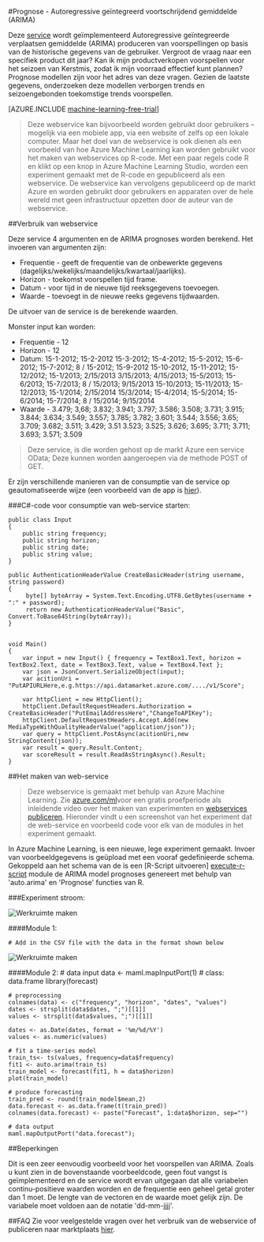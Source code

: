 <properties 
    pageTitle="Prognoses: Geïntegreerde Autoregressive voortschrijdend gemiddelde (ARIMA) | Microsoft Azure" 
    description="Prognose - Autoregressive geïntegreerd voortschrijdend gemiddelde (ARIMA)" 
    services="machine-learning" 
    documentationCenter="" 
    authors="yijichen" 
    manager="jhubbard" 
    editor="cgronlun"/>

<tags 
    ms.service="machine-learning" 
    ms.workload="data-services" 
    ms.tgt_pltfrm="na" 
    ms.devlang="na" 
    ms.topic="article" 
    ms.date="08/15/2016" 
    ms.author="yijichen"/> 

 
#<a name="forecasting---autoregressive-integrated-moving-average-arima"></a>Prognose - Autoregressive geïntegreerd voortschrijdend gemiddelde (ARIMA)

Deze [service]( https://datamarket.azure.com/dataset/aml_labs/arima) wordt geïmplementeerd Autoregressive geïntegreerde verplaatsen gemiddelde (ARIMA) produceren van voorspellingen op basis van de historische gegevens van de gebruiker. Vergroot de vraag naar een specifiek product dit jaar? Kan ik mijn productverkopen voorspellen voor het seizoen van Kerstmis, zodat ik mijn voorraad effectief kunt plannen? Prognose modellen zijn voor het adres van deze vragen. Gezien de laatste gegevens, onderzoeken deze modellen verborgen trends en seizoengebonden toekomstige trends voorspellen. 


[AZURE.INCLUDE [machine-learning-free-trial](../../includes/machine-learning-free-trial.md)] 

>Deze webservice kan bijvoorbeeld worden gebruikt door gebruikers – mogelijk via een mobiele app, via een website of zelfs op een lokale computer. Maar het doel van de webservice is ook dienen als een voorbeeld van hoe Azure Machine Learning kan worden gebruikt voor het maken van webservices op R-code. Met een paar regels code R en klikt op een knop in Azure Machine Learning Studio, worden een experiment gemaakt met de R-code en gepubliceerd als een webservice. De webservice kan vervolgens gepubliceerd op de markt Azure en worden gebruikt door gebruikers en apparaten over de hele wereld met geen infrastructuur opzetten door de auteur van de webservice.

##<a name="consumption-of-web-service"></a>Verbruik van webservice 

Deze service 4 argumenten en de ARIMA prognoses worden berekend.
Het invoeren van argumenten zijn:

* Frequentie - geeft de frequentie van de onbewerkte gegevens (dagelijks/wekelijks/maandelijks/kwartaal/jaarlijks).
* Horizon - toekomst voorspellen tijd frame.
* Datum - voor tijd in de nieuwe tijd reeksgegevens toevoegen.
* Waarde - toevoegt in de nieuwe reeks gegevens tijdwaarden.

De uitvoer van de service is de berekende waarden. 

Monster input kan worden: 

* Frequentie - 12
* Horizon - 12
* Datum: 15-1-2012; 15-2-2012 15-3-2012; 15-4-2012; 15-5-2012; 15-6-2012; 15-7-2012; 8 / 15-2012; 15-9-2012 15-10-2012, 15-11-2012; 15-12/2012; 15-1/2013; 2/15/2013 3/15/2013; 4/15/2013; 15-5/2013; 15-6/2013; 15-7/2013; 8 / 15/2013; 9/15/2013 15-10/2013; 15-11/2013; 15-12/2013; 15-1/2014; 2/15/2014 15/3/2014; 15-4/2014; 15-5/2014; 15-6/2014; 15-7/2014; 8 / 15/2014; 9/15/2014
* Waarde - 3.479; 3,68; 3.832; 3.941; 3.797; 3.586; 3.508; 3.731; 3.915; 3.844; 3.634; 3.549; 3.557; 3.785; 3.782; 3.601; 3.544; 3.556; 3.65; 3.709; 3.682; 3.511; 3.429; 3.51 3.523; 3.525; 3.626; 3.695; 3.711; 3.711; 3.693; 3.571; 3.509
 
>Deze service, is die worden gehost op de markt Azure een service OData; Deze kunnen worden aangeroepen via de methode POST of GET. 

Er zijn verschillende manieren van de consumptie van de service op geautomatiseerde wijze (een voorbeeld van de app is [hier](http://microsoftazuremachinelearning.azurewebsites.net/ArimaForecasting.aspx)).

###<a name="starting-c-code-for-web-service-consumption"></a>C#-code voor consumptie van web-service starten:

    public class Input
    {
        public string frequency;
        public string horizon;
        public string date;
        public string value;
    }

    public AuthenticationHeaderValue CreateBasicHeader(string username, string password)
    {
         byte[] byteArray = System.Text.Encoding.UTF8.GetBytes(username + ":" + password);
         return new AuthenticationHeaderValue("Basic", Convert.ToBase64String(byteArray));
    }

       
    void Main()
    {
        var input = new Input() { frequency = TextBox1.Text, horizon = TextBox2.Text, date = TextBox3.Text, value = TextBox4.Text };
        var json = JsonConvert.SerializeObject(input);
        var acitionUri =  "PutAPIURLHere,e.g.https://api.datamarket.azure.com/..../v1/Score";
           
        var httpClient = new HttpClient();
        httpClient.DefaultRequestHeaders.Authorization = CreateBasicHeader("PutEmailAddressHere","ChangeToAPIKey");
        httpClient.DefaultRequestHeaders.Accept.Add(new MediaTypeWithQualityHeaderValue("application/json"));
        var query = httpClient.PostAsync(acitionUri,new StringContent(json));
        var result = query.Result.Content;
        var scoreResult = result.ReadAsStringAsync().Result;
    }

##<a name="creation-of-web-service"></a>Het maken van web-service 

>Deze webservice is gemaakt met behulp van Azure Machine Learning. Zie [azure.com/ml](http://azure.com/ml)voor een gratis proefperiode als inleidende video over het maken van experimenten en [webservices publiceren](machine-learning-publish-a-machine-learning-web-service.md). Hieronder vindt u een screenshot van het experiment dat de web-service en voorbeeld code voor elk van de modules in het experiment gemaakt.

In Azure Machine Learning, is een nieuwe, lege experiment gemaakt. Invoer van voorbeeldgegevens is geüpload met een vooraf gedefinieerde schema. Gekoppeld aan het schema van de is een [R-Script uitvoeren] [ execute-r-script] module de ARIMA model prognoses genereert met behulp van 'auto.arima' en 'Prognose' functies van R. 

###<a name="experiment-flow"></a>Experiment stroom:

![Werkruimte maken][2]

####<a name="module-1"></a>Module 1:
 
    # Add in the CSV file with the data in the format shown below 
![Werkruimte maken][3]  

####<a name="module-2"></a>Module 2:
    # data input
    data <- maml.mapInputPort(1) # class: data.frame
    library(forecast)
    
    # preprocessing
    colnames(data) <- c("frequency", "horizon", "dates", "values")
    dates <- strsplit(data$dates, ";")[[1]]
    values <- strsplit(data$values, ";")[[1]]
    
    dates <- as.Date(dates, format = '%m/%d/%Y')
    values <- as.numeric(values)
    
    # fit a time-series model
    train_ts<- ts(values, frequency=data$frequency)
    fit1 <- auto.arima(train_ts)
    train_model <- forecast(fit1, h = data$horizon)
    plot(train_model)
    
    # produce forecasting
    train_pred <- round(train_model$mean,2)
    data.forecast <- as.data.frame(t(train_pred))
    colnames(data.forecast) <- paste("Forecast", 1:data$horizon, sep="")
    
    # data output
    maml.mapOutputPort("data.forecast");


##<a name="limitations"></a>Beperkingen 

Dit is een zeer eenvoudig voorbeeld voor het voorspellen van ARIMA. Zoals u kunt zien in de bovenstaande voorbeeldcode, geen fout vangst is geïmplementeerd en de service wordt ervan uitgegaan dat alle variabelen continu-positieve waarden worden en de frequentie een geheel getal groter dan 1 moet. De lengte van de vectoren en de waarde moet gelijk zijn. De variabele moet voldoen aan de notatie 'dd-mm-jjjj'.

##<a name="faq"></a>FAQ
Zie voor veelgestelde vragen over het verbruik van de webservice of publiceren naar marktplaats [hier](machine-learning-marketplace-faq.md).

[1]: ./media/machine-learning-r-csharp-arima/arima-img1.png
[2]: ./media/machine-learning-r-csharp-arima/arima-img2.png
[3]: ./media/machine-learning-r-csharp-arima/arima-img3.png


<!-- Module References -->
[execute-r-script]: https://msdn.microsoft.com/library/azure/30806023-392b-42e0-94d6-6b775a6e0fd5/
 
